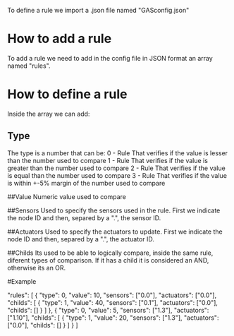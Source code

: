 To define a rule we import a .json file named "GASconfig.json"

# How to add a rule

To add a rule we need to add in the config file in JSON format an array named "rules".

# How to define a rule

Inside the array we can add:

## Type
 The type is a number that can be:
0 - Rule That verifies if the value is lesser than the number used to compare
1 - Rule That verifies if the value is greater than the number used to compare
2 - Rule That verifies if the value is equal than the number used to compare
3 - Rule That verifies if the value is within +-5% margin of the number used to compare

##Value
Numeric value used to compare

##Sensors
Used to specify the sensors used in the rule. 
First we indicate the node ID and then, separed by a ".", the sensor ID.

##Actuators
Used to specify the actuators to update.
First we indicate the node ID and then, separed by a ".", the actuator ID.

##Childs
Its used to be able to logically compare, inside the same rule, diferent types of comparison.
If it has a child it is considered an AND, otherwise its an OR.  

#Example

"rules": [
                {
                    "type": 0,
                    "value": 10,
                    "sensors": ["0.0"],
                    "actuators": ["0.0"],
                    "childs": [
                        {
                            "type": 1,
                            "value": 40,
                            "sensors": ["0.1"],
                            "actuators": ["0.0"],
                            "childs": []
                        }
                    ]
                },
                {
                    "type": 0,
                    "value": 5,
                    "sensors": ["1.3"],
                    "actuators": ["1.10"],
                    "childs": [
                        {
                            "type": 1,
                            "value": 20,
                            "sensors": ["1.3"],
                            "actuators": ["0.0"],
                            "childs": []
                        }
                    ]
                }
            ]

